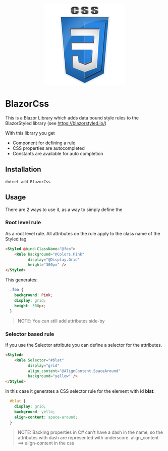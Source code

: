 <p align="center">
  <img src="https://github.com/tomlm/BlazorCss/raw/master/icon256.png"/>
</p>

# BlazorCss
This is a Blazor Library which adds data bound style rules to the BlazorStyled library (see https://blazorstyled.io/) 

With this library you get
* Component for defining a rule
* CSS properties are autocompleted
* Constants are available for auto completion

## Installation
```
dotnet add BlazorCss
```

## Usage
There are 2 ways to use it, as a way to simply define the 

### Root level rule
As a root level rule.  All attributes on the rule apply to the class name of the Styled tag

```html
<Styled @bind-ClassName="@foo">
    <Rule background="@Colors.Pink"
          display="@Display.Grid"
          height="300px" />
</Styled>
```

This generates:
```css
  .foo {
    background: Pink;
    display: grid;
    height: 300px;
  }
```
> NOTE: You can still add attributes side-by

### Selector based rule
If you use the Selector attribute you can define a selector for the attributes.

```html
<Styled>
    <Rule Selector="#blat"
          display="grid"
          align_content="@AlignContent.SpaceAround"
          background="yellow" />
</Styled>
```

In this case it generates a CSS selector rule for the element with Id **blat**:
```css
  #blat {
    display: grid;
    background: yello;
    align-content: space-around;
  }
```

> NOTE: Backing properties in C# can't have a dash in the name, so the attributes with dash are represented with underscore.
> align_content ==> align-content in the css

